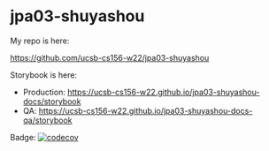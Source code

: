 # jpa03-shuyashou

My repo is here:

https://github.com/ucsb-cs156-w22/jpa03-shuyashou

Storybook is here:

- Production: <https://ucsb-cs156-w22.github.io/jpa03-shuyashou-docs/storybook>
- QA: <https://ucsb-cs156-w22.github.io/jpa03-shuyashou-docs-qa/storybook>


Badge:
[![codecov](https://codecov.io/gh/ucsb-cs156-w22/jpa03-shuyashou/branch/master/graph/badge.svg?token=OAnYu6sP2N)](https://codecov.io/gh/ucsb-cs156-w22/jpa03-shuyashou)

